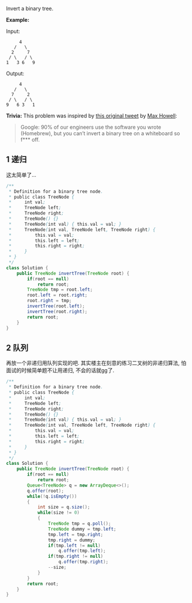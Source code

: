 Invert a binary tree.

**Example:**

Input:

```
     4
   /   \
  2     7
 / \   / \
1   3 6   9
```

Output:

```
     4
   /   \
  7     2
 / \   / \
9   6 3   1
```

**Trivia:**
This problem was inspired by [this original tweet](https://twitter.com/mxcl/status/608682016205344768) by [Max Howell](https://twitter.com/mxcl):

> Google: 90% of our engineers use the software you wrote (Homebrew), but you can’t invert a binary tree on a whiteboard so f*** off.

## 1 递归

这太简单了...

```java
/**
 * Definition for a binary tree node.
 * public class TreeNode {
 *     int val;
 *     TreeNode left;
 *     TreeNode right;
 *     TreeNode() {}
 *     TreeNode(int val) { this.val = val; }
 *     TreeNode(int val, TreeNode left, TreeNode right) {
 *         this.val = val;
 *         this.left = left;
 *         this.right = right;
 *     }
 * }
 */
class Solution {
    public TreeNode invertTree(TreeNode root) {
        if(root == null)
            return root;
        TreeNode tmp = root.left;
        root.left = root.right;
        root.right = tmp;
        invertTree(root.left);
        invertTree(root.right);
        return root;
    }
}
```

## 2 队列

再放一个非递归用队列实现的吧. 其实楼主在刻意的练习二叉树的非递归算法, 怕面试的时候简单题不让用递归, 不会的话就gg了.

```java
/**
 * Definition for a binary tree node.
 * public class TreeNode {
 *     int val;
 *     TreeNode left;
 *     TreeNode right;
 *     TreeNode() {}
 *     TreeNode(int val) { this.val = val; }
 *     TreeNode(int val, TreeNode left, TreeNode right) {
 *         this.val = val;
 *         this.left = left;
 *         this.right = right;
 *     }
 * }
 */
class Solution {
    public TreeNode invertTree(TreeNode root) {
        if(root == null)
            return root;
        Queue<TreeNode> q = new ArrayDeque<>();
        q.offer(root);
        while(!q.isEmpty())
        {
            int size = q.size();
            while(size != 0)
            {
                TreeNode tmp = q.poll();
                TreeNode dummy = tmp.left;
                tmp.left = tmp.right;
                tmp.right = dummy;
                if(tmp.left != null)
                    q.offer(tmp.left);
                if(tmp.right != null)
                    q.offer(tmp.right);
                --size;
            }
        }
        return root;
    }
}
```

